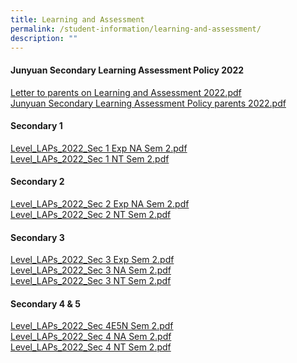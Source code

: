 ```yaml
---
title: Learning and Assessment
permalink: /student-information/learning-and-assessment/
description: ""
---
```

<h4><strong>Junyuan Secondary Learning Assessment Policy 2022</strong></h4>
<p><a href="/files/Letter%20to%20parents%20on%20Learning%20and%20Assessment%202022.pdf" target="_blank" rel="noopener">Letter to parents on Learning and Assessment 2022.pdf</a><br /><a href="/files/Junyuan%20Secondary%20Learning%20%20Assessment%20Policy%20parents%202022.pdf" target="_blank" rel="noopener">Junyuan Secondary Learning Assessment Policy parents 2022.pdf</a></p>
<h4><strong>Secondary 1</strong></h4>
<p><a href="/files/Level_LAPs_2022_Sec%201%20Exp%20%20NA%20Sem%202.pdf" target="_blank" rel="noopener">Level_LAPs_2022_Sec 1 Exp NA Sem 2.pdf</a><br /><a href="/files/Level_LAPs_2022_Sec%201%20NT%20Sem%202.pdf" target="_blank" rel="noopener">Level_LAPs_2022_Sec 1 NT Sem 2.pdf</a></p>
<h4><strong>Secondary 2</strong></h4>
<p><a href="/files/UPDATED%20(2022)/Level_LAPs_2022_Sec%202%20Exp%20%20NA%20Sem%202.pdf" target="_blank" rel="noopener">Level_LAPs_2022_Sec 2 Exp NA Sem 2.pdf</a><br /><a href="/files/Level_LAPs_2022_Sec%202%20NT%20Sem%202.pdf" target="_blank" rel="noopener">Level_LAPs_2022_Sec 2 NT Sem 2.pdf</a></p>
<h4><strong>Secondary 3</strong></h4>
<p><a href="/files/UPDATED%20(2022)/Level_LAPs_2022_Sec%203%20Exp%20Sem%202.pdf" target="_blank" rel="noopener">Level_LAPs_2022_Sec 3 Exp Sem 2.pdf</a><br /><a href="/files/UPDATED%20(2022)/Level_LAPs_2022_Sec%203%20NA%20Sem%202.pdf">Level_LAPs_2022_Sec 3 NA Sem 2.pdf</a><br /><a href="/files/Level_LAPs_2022_Sec%203%20NT%20Sem%202.pdf" target="_blank" rel="noopener">Level_LAPs_2022_Sec 3 NT Sem 2.pdf</a></p>
<h4><strong>Secondary 4 &amp; 5</strong></h4>
<p><a href="/files/Level_LAPs_2022_Sec%204E5N%20Sem%202.pdf" target="_blank" rel="noopener">Level_LAPs_2022_Sec 4E5N Sem 2.pdf</a><br /><a href="/files/Level_LAPs_2022_Sec%204%20NA%20Sem%202.pdf" target="_blank" rel="noopener">Level_LAPs_2022_Sec 4 NA Sem 2.pdf</a><br /><a href="/files/Level_LAPs_2022_Sec%204%20NT%20Sem%202.pdf" target="_blank" rel="noopener">Level_LAPs_2022_Sec 4 NT Sem 2.pdf</a></p>
